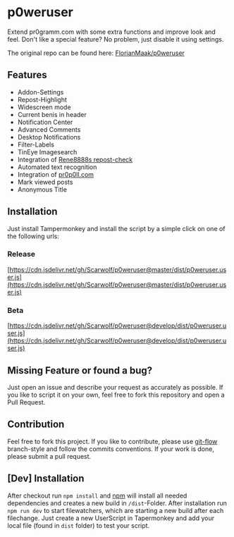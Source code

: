 # p0weruser
Extend pr0gramm.com with some extra functions and improve look and feel. Don't like a special feature? No problem, just disable
it using settings.

The original repo can be found here: [FlorianMaak/p0weruser](https://github.com/FlorianMaak/p0weruser)

## Features
* Addon-Settings
* Repost-Highlight
* Widescreen mode
* Current benis in header
* Notification Center
* Advanced Comments
* Desktop Notifications
* Filter-Labels
* TinEye Imagesearch
* Integration of [Rene8888s repost-check](https://rep0st.rene8888.at)
* Automated text recognition
* Integration of [pr0p0ll.com](https://pr0p0ll.com)
* Mark viewed posts
* Anonymous Title

## Installation
Just install Tampermonkey and install the script by a simple
click on one of the following urls:

### Release
[https://cdn.jsdelivr.net/gh/Scarwolf/p0weruser@master/dist/p0weruser.user.js](https://cdn.jsdelivr.net/gh/Scarwolf/p0weruser@master/dist/p0weruser.user.js)

### Beta
[https://cdn.jsdelivr.net/gh/Scarwolf/p0weruser@develop/dist/p0weruser.user.js](https://cdn.jsdelivr.net/gh/Scarwolf/p0weruser@develop/dist/p0weruser.user.js)

## Missing Feature or found a bug?
Just open an issue and describe your request as accurately as possible. If you like to script it on your own, feel free to fork this repository and open a Pull Request.

## Contribution
Feel free to fork this project. If you like to contribute, please use [git-flow](https://github.com/nvie/gitflow)
branch-style and follow the commits conventions. If your work is done, please submit a
pull request. 

## [Dev] Installation
After checkout run ```npm install``` and [npm](https://www.npmjs.com/) will install all needed dependencies and creates a new build in ```/dist```-Folder. After installation run
```npm run dev``` to start filewatchers, which are starting a new build after each filechange. Just create a new UserScript in Tapermonkey and add your local file (found in
```dist``` folder) to test your script. 
